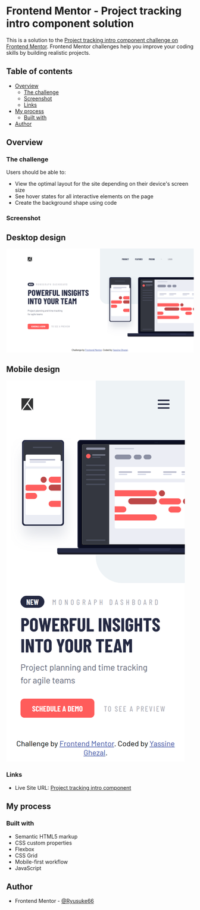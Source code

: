 # Frontend Mentor - Project tracking intro component solution

This is a solution to the [Project tracking intro component challenge on Frontend Mentor](https://www.frontendmentor.io/challenges/project-tracking-intro-component-5d289097500fcb331a67d80e). Frontend Mentor challenges help you improve your coding skills by building realistic projects. 

## Table of contents

- [Overview](#overview)
  - [The challenge](#the-challenge)
  - [Screenshot](#screenshot)
  - [Links](#links)
- [My process](#my-process)
  - [Built with](#built-with)
- [Author](#author)

## Overview

### The challenge

Users should be able to:

- View the optimal layout for the site depending on their device's screen size
- See hover states for all interactive elements on the page
- Create the background shape using code

### Screenshot

## Desktop design

![](./screenshots/desktop-design.png)

## Mobile design

![](./screenshots/mobile-design.png)

### Links

- Live Site URL: [Project tracking intro component](https://ryusuke66.github.io/prioject-tracking-intro-component)

## My process

### Built with

- Semantic HTML5 markup
- CSS custom properties
- Flexbox
- CSS Grid
- Mobile-first workflow
- JavaScript

## Author

- Frontend Mentor - [@Ryusuke66](https://www.frontendmentor.io/profile/Ryusuke66)

